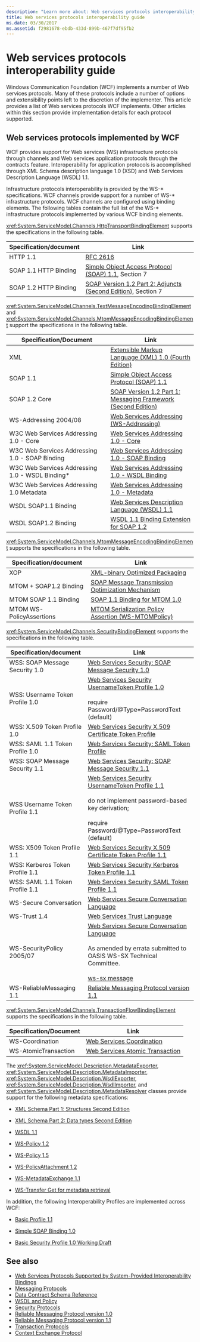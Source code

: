 ```yaml
---
description: "Learn more about: Web services protocols interoperability guide"
title: Web services protocols interoperability guide
ms.date: 03/30/2017
ms.assetid: f2981678-ebdb-433d-899b-467f7df95fb2
---
```

# Web services protocols interoperability guide

Windows Communication Foundation (WCF) implements a number of Web services protocols. Many of these protocols include a number of options and extensibility points left to the discretion of the implementer. This article provides a list of Web services protocols WCF implements. Other articles within this section provide implementation details for each protocol supported.

## Web services protocols implemented by WCF

WCF provides support for Web services (WS) infrastructure protocols through channels and Web services application protocols through the contracts feature. Interoperability for application protocols is accomplished through XML Schema description language 1.0 (XSD) and Web Services Description Language (WSDL) 1.1.

Infrastructure protocols interoperability is provided by the WS-* specifications. WCF channels provide support for a number of WS-\* infrastructure protocols. WCF channels are configured using binding elements. The following tables contain the full list of the WS-\* infrastructure protocols implemented by various WCF binding elements.

<xref:System.ServiceModel.Channels.HttpTransportBindingElement> supports the specifications in the following table.

|Specification/document|Link|
|-----------------------------|----------|
|HTTP 1.1|[RFC 2616](https://www.rfc-editor.org/rfc/rfc2616.txt)|
|SOAP 1.1 HTTP Binding|[Simple Object Access Protocol (SOAP) 1.1](https://www.w3.org/TR/2000/NOTE-SOAP-20000508/), Section 7|
|SOAP 1.2 HTTP Binding|[SOAP Version 1.2 Part 2: Adjuncts (Second Edition)](https://www.w3.org/TR/soap12-part2/), Section 7|

<xref:System.ServiceModel.Channels.TextMessageEncodingBindingElement> and <xref:System.ServiceModel.Channels.MtomMessageEncodingBindingElement> support the specifications in the following table.

|Specification/Document|Link|
|-----------------------------|----------|
|XML|[Extensible Markup Language (XML) 1.0 (Fourth Edition)](https://www.w3.org/TR/REC-xml/)|
|SOAP 1.1|[Simple Object Access Protocol (SOAP) 1.1](https://www.w3.org/TR/2000/NOTE-SOAP-20000508/)|
|SOAP 1.2 Core|[SOAP Version 1.2 Part 1: Messaging Framework (Second Edition)](https://www.w3.org/TR/2007/REC-soap12-part1-20070427/)|
|WS-Addressing 2004/08|[Web Services Addressing (WS-Addressing)](https://www.w3.org/Submission/2004/SUBM-ws-addressing-20040810/)|
|W3C Web Services Addressing 1.0 - Core|[Web Services Addressing 1.0 - Core](https://www.w3.org/TR/2006/REC-ws-addr-core-20060509/)|
|W3C Web Services Addressing 1.0 - SOAP Binding|[Web Services Addressing 1.0 - SOAP Binding](https://www.w3.org/TR/2006/REC-ws-addr-soap-20060509/)|
|W3C Web Services Addressing 1.0 - WSDL Binding*|[Web Services Addressing 1.0 - WSDL Binding](https://www.w3.org/TR/2006/CR-ws-addr-wsdl-20060529/)|
|W3C Web Services Addressing 1.0 Metadata|[Web Services Addressing 1.0 - Metadata](https://www.w3.org/TR/ws-addr-metadata/)|
|WSDL SOAP1.1 Binding|[Web Services Description Language (WSDL) 1.1](https://www.w3.org/TR/wsdl/)|
|WSDL SOAP1.2 Binding|[WSDL 1.1 Binding Extension for SOAP 1.2](https://www.w3.org/Submission/wsdl11soap12/)|

<xref:System.ServiceModel.Channels.MtomMessageEncodingBindingElement> supports the specifications in the following table.

|Specification/document|Link|
|-----------------------------|----------|
|XOP|[XML-binary Optimized Packaging](https://www.w3.org/TR/xop10/)|
|MTOM + SOAP1.2 Binding|[SOAP Message Transmission Optimization Mechanism](https://www.w3.org/TR/soap12-mtom/)|
|MTOM SOAP 1.1 Binding|[SOAP 1.1 Binding for MTOM 1.0](https://www.w3.org/Submission/soap11mtom10/)|
|MTOM WS-PolicyAssertions|[MTOM Serialization Policy Assertion (WS-MTOMPolicy)](https://www.w3.org/Submission/WS-MTOMPolicy/)|

<xref:System.ServiceModel.Channels.SecurityBindingElement> supports the specifications in the following table.

|Specification/document|Link|
|-----------------------------|----------|
|WSS: SOAP Message Security 1.0|[Web Services Security: SOAP Message Security 1.0](https://docs.oasis-open.org/wss/2004/01/oasis-200401-wss-soap-message-security-1.0.pdf)|
|WSS: Username Token Profile 1.0|[Web Services Security UsernameToken Profile 1.0](https://docs.oasis-open.org/wss/2004/01/oasis-200401-wss-username-token-profile-1.0.pdf)<br /><br /> require Password/@Type=PasswordText (default)|
|WSS: X.509 Token Profile 1.0|[Web Services Security X.509 Certificate Token Profile](https://docs.oasis-open.org/wss/2004/01/oasis-200401-wss-x509-token-profile-1.0.pdf)|
|WSS: SAML 1.1 Token Profile 1.0|[Web Services Security: SAML Token Profile](https://docs.oasis-open.org/wss/oasis-wss-saml-token-profile-1.0.pdf)|
|WSS: SOAP Message Security 1.1|[Web Services Security: SOAP Message Security 1.1](https://www.oasis-open.org/committees/download.php/16790/wss-v1.1-spec-os-SOAPMessageSecurity.pdf)|
|WSS Username Token Profile 1.1|[Web Services Security UsernameToken Profile 1.1](https://www.oasis-open.org/committees/download.php/16782/wss-v1.1-spec-os-UsernameTokenProfile.pdf)<br /><br /> do not implement password-based key derivation;<br /><br /> require Password/@Type=PasswordText (default)|
|WSS: X509 Token Profile 1.1|[Web Services Security X.509 Certificate Token Profile 1.1](https://www.oasis-open.org/committees/download.php/16785/wss-v1.1-spec-os-x509TokenProfile.pdf)|
|WSS: Kerberos Token Profile 1.1|[Web Services Security Kerberos Token Profile 1.1](https://www.oasis-open.org/committees/download.php/16788/wss-v1.1-spec-os-KerberosTokenProfile.pdf)|
|WSS: SAML 1.1 Token Profile 1.1|[Web Services Security SAML Token Profile 1.1](https://www.oasis-open.org/committees/download.php/16768/wss-v1.1-spec-os-SAMLTokenProfile.pdf)|
|WS-Secure Conversation|[Web Services Secure Conversation Language](http://specs.xmlsoap.org/ws/2005/02/sc/ws-secureconversation.pdf)|
|WS-Trust 1.4|[Web Services Trust Language](https://docs.oasis-open.org/ws-sx/ws-trust/200802)|
|WS-SecurityPolicy 2005/07|[Web Services Secure Conversation Language](http://specs.xmlsoap.org/ws/2005/02/sc/ws-secureconversation.pdf)<br /><br /> As amended by errata submitted to OASIS WS-SX Technical Committee.<br /><br /> [ws-sx message](https://lists.oasis-open.org/archives/ws-sx/200512/msg00017.html)|
|WS-ReliableMessaging 1.1|[Reliable Messaging Protocol version 1.1](reliable-messaging-protocol-version-1-1.md)|

<xref:System.ServiceModel.Channels.TransactionFlowBindingElement> supports the specifications in the following table.

|Specification/Document|Link|
|-----------------------------|----------|
|WS-Coordination|[Web Services Coordination](/previous-versions/ms951231(v=msdn.10))|
|WS-AtomicTransaction|[Web Services Atomic Transaction](http://specs.xmlsoap.org/ws/2004/10/wsat/wsat.pdf)|

The <xref:System.ServiceModel.Description.MetadataExporter>, <xref:System.ServiceModel.Description.MetadataImporter>, <xref:System.ServiceModel.Description.WsdlExporter>, <xref:System.ServiceModel.Description.WsdlImporter>, and <xref:System.ServiceModel.Description.MetadataResolver> classes provide support for the following metadata specifications:

- [XML Schema Part 1: Structures Second Edition](https://www.w3.org/TR/xmlschema-1/)

- [XML Schema Part 2: Data types Second Edition](https://www.w3.org/TR/xmlschema-2/)

- [WSDL 1.1](https://www.w3.org/TR/wsdl/)

- [WS-Policy 1.2](https://www.w3.org/Submission/2006/SUBM-WS-Policy-20060425/)

- [WS-Policy 1.5](https://www.w3.org/TR/ws-policy/)

- [WS-PolicyAttachment 1.2](https://www.w3.org/Submission/2006/SUBM-WS-PolicyAttachment-20060425/)

- [WS-MetadataExchange 1.1](http://specs.xmlsoap.org/ws/2004/09/mex/WS-MetadataExchange.pdf)

- [WS-Transfer Get for metadata retrieval](https://www.w3.org/Submission/2006/SUBM-WS-Transfer-20060315/)

In addition, the following Interoperability Profiles are implemented across WCF:

- [Basic Profile 1.1](http://www.ws-i.org/Profiles/BasicProfile-1.1-2004-08-24.html)

- [Simple SOAP Binding 1.0](http://www.ws-i.org/Profiles/SimpleSoapBindingProfile-1.0-2004-08-24.html)

- [Basic Security Profile 1.0 Working Draft](http://www.ws-i.org/Profiles/BasicSecurityProfile-1.0-2006-03-29.html)

## See also

- [Web Services Protocols Supported by System-Provided Interoperability Bindings](web-services-protocols-supported-by-system-provided-interoperability-bindings.md)
- [Messaging Protocols](messaging-protocols.md)
- [Data Contract Schema Reference](data-contract-schema-reference.md)
- [WSDL and Policy](wsdl-and-policy.md)
- [Security Protocols](security-protocols.md)
- [Reliable Messaging Protocol version 1.0](reliable-messaging-protocol-version-1-0.md)
- [Reliable Messaging Protocol version 1.1](reliable-messaging-protocol-version-1-1.md)
- [Transaction Protocols](transaction-protocols.md)
- [Context Exchange Protocol](context-exchange-protocol.md)

